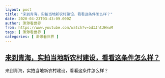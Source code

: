 ```yaml
---
layout: post
title: "来到青海，实拍当地新农村建设，看看这条件怎么样？"
date: 2020-04-23T03:43:09.000Z
author: 渺渺看世界
from: https://www.youtube.com/watch?v=bdIJhtJHkwM
tags: [ 渺渺看世界 ]
categories: [ 渺渺看世界 ]
---
```

<!--1587613389000-->
[来到青海，实拍当地新农村建设，看看这条件怎么样？](https://www.youtube.com/watch?v=bdIJhtJHkwM)
------

<div>
来到青海，实拍当地新农村建设，看看这条件怎么样？
</div>
